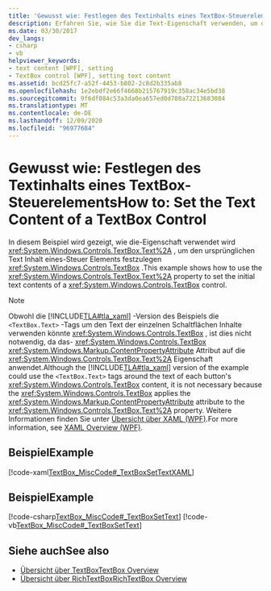 ```yaml
---
title: 'Gewusst wie: Festlegen des Textinhalts eines TextBox-Steuerelements'
description: Erfahren Sie, wie Sie die Text-Eigenschaft verwenden, um den ursprünglichen Text Inhalt eines Windows Presentation Foundation TextBox-Steuer Elements festzulegen.
ms.date: 03/30/2017
dev_langs:
- csharp
- vb
helpviewer_keywords:
- text content [WPF], setting
- TextBox control [WPF], setting text content
ms.assetid: bcd25fc7-a52f-4453-b802-2c8d2b335ab8
ms.openlocfilehash: 1e2ebdf2e66f4668b215767919c358ac34e5bd38
ms.sourcegitcommit: 9f6df084c53a3da0ea657ed0d708a72213683084
ms.translationtype: MT
ms.contentlocale: de-DE
ms.lasthandoff: 12/09/2020
ms.locfileid: "96977684"
---
```

# <a name="how-to-set-the-text-content-of-a-textbox-control"></a><span data-ttu-id="d591d-103">Gewusst wie: Festlegen des Textinhalts eines TextBox-Steuerelements</span><span class="sxs-lookup"><span data-stu-id="d591d-103">How to: Set the Text Content of a TextBox Control</span></span>

<span data-ttu-id="d591d-104">In diesem Beispiel wird gezeigt, wie die-Eigenschaft verwendet wird <xref:System.Windows.Controls.TextBox.Text%2A> , um den ursprünglichen Text Inhalt eines-Steuer Elements festzulegen <xref:System.Windows.Controls.TextBox> .</span><span class="sxs-lookup"><span data-stu-id="d591d-104">This example shows how to use the <xref:System.Windows.Controls.TextBox.Text%2A> property to set the initial text contents of a <xref:System.Windows.Controls.TextBox> control.</span></span>

> [!NOTE]
> <span data-ttu-id="d591d-105">Obwohl die [!INCLUDE[TLA#tla_xaml](../../../includes/tlasharptla-xaml-md.md)] -Version des Beispiels die `<TextBox.Text>` -Tags um den Text der einzelnen Schaltflächen Inhalte verwenden könnte <xref:System.Windows.Controls.TextBox> , ist dies nicht notwendig, da das- <xref:System.Windows.Controls.TextBox> <xref:System.Windows.Markup.ContentPropertyAttribute> Attribut auf die <xref:System.Windows.Controls.TextBox.Text%2A> Eigenschaft anwendet.</span><span class="sxs-lookup"><span data-stu-id="d591d-105">Although the [!INCLUDE[TLA#tla_xaml](../../../includes/tlasharptla-xaml-md.md)] version of the example could use the `<TextBox.Text>` tags around the text of each button's <xref:System.Windows.Controls.TextBox> content, it is not necessary because the <xref:System.Windows.Controls.TextBox> applies the <xref:System.Windows.Markup.ContentPropertyAttribute> attribute to the <xref:System.Windows.Controls.TextBox.Text%2A> property.</span></span> <span data-ttu-id="d591d-106">Weitere Informationen finden Sie unter [Übersicht über XAML (WPF)](/dotnet/desktop-wpf/fundamentals/xaml).</span><span class="sxs-lookup"><span data-stu-id="d591d-106">For more information, see [XAML Overview (WPF)](/dotnet/desktop-wpf/fundamentals/xaml).</span></span>

## <a name="example"></a><span data-ttu-id="d591d-107">Beispiel</span><span class="sxs-lookup"><span data-stu-id="d591d-107">Example</span></span>

[!code-xaml[TextBox_MiscCode#_TextBoxSetTextXAML](~/samples/snippets/csharp/VS_Snippets_Wpf/TextBox_MiscCode/CSharp/Window1.xaml#_textboxsettextxaml)]

## <a name="example"></a><span data-ttu-id="d591d-108">Beispiel</span><span class="sxs-lookup"><span data-stu-id="d591d-108">Example</span></span>

[!code-csharp[TextBox_MiscCode#_TextBoxSetText](~/samples/snippets/csharp/VS_Snippets_Wpf/TextBox_MiscCode/CSharp/Window1.xaml.cs#_textboxsettext)]
[!code-vb[TextBox_MiscCode#_TextBoxSetText](~/samples/snippets/visualbasic/VS_Snippets_Wpf/TextBox_MiscCode/VisualBasic/Window1.xaml.vb#_textboxsettext)]

## <a name="see-also"></a><span data-ttu-id="d591d-109">Siehe auch</span><span class="sxs-lookup"><span data-stu-id="d591d-109">See also</span></span>

- [<span data-ttu-id="d591d-110">Übersicht über TextBox</span><span class="sxs-lookup"><span data-stu-id="d591d-110">TextBox Overview</span></span>](textbox-overview.md)
- [<span data-ttu-id="d591d-111">Übersicht über RichTextBox</span><span class="sxs-lookup"><span data-stu-id="d591d-111">RichTextBox Overview</span></span>](richtextbox-overview.md)
